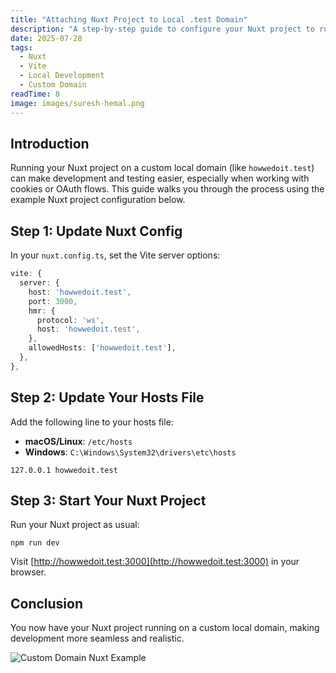 ```yaml
---
title: "Attaching Nuxt Project to Local .test Domain"
description: "A step-by-step guide to configure your Nuxt project to run on a custom local domain using Vite and Nuxt config."
date: 2025-07-28
tags:
  - Nuxt
  - Vite
  - Local Development
  - Custom Domain
readTime: 8
image: images/suresh-hemal.png
---
```


## Introduction

Running your Nuxt project on a custom local domain (like `howwedoit.test`) can make development and testing easier, especially when working with cookies or OAuth flows. This guide walks you through the process using the example Nuxt project configuration below.

## Step 1: Update Nuxt Config

In your `nuxt.config.ts`, set the Vite server options:

```typescript
vite: {
  server: {
    host: 'howwedoit.test',
    port: 3000,
    hmr: {
      protocol: 'ws',
      host: 'howwedoit.test',
    },
    allowedHosts: ['howwedoit.test'],
  },
},
```

## Step 2: Update Your Hosts File

Add the following line to your hosts file:

- **macOS/Linux**: `/etc/hosts`
- **Windows**: `C:\Windows\System32\drivers\etc\hosts`

```
127.0.0.1 howwedoit.test
```

## Step 3: Start Your Nuxt Project

Run your Nuxt project as usual:

```
npm run dev
```

Visit [http://howwedoit.test:3000](http://howwedoit.test:3000) in your browser.

## Conclusion

You now have your Nuxt project running on a custom local domain, making development more seamless and realistic.

![Custom Domain Nuxt Example](/images/custom-domain-nuxt-example.png)
